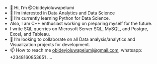 - 👋 Hi, I’m @Obideyioluwapelumi
- 👀 I’m interested in Data Analytics and Data Science
- 🌱 I’m currently learning Python for Data Science.
- Also, I am C++ enthusiast working on preparing myself for the future.
- I write SQL querries on Microsoft Server SQL, MySQL, and Postgre,  Excel, and Tableau.
- 💞️ I’m looking to collaborate on all Data analysis/analytics and Visualization projects for development.
- 📫 How to reach me obideyioluwapelumi@gmail.com, whatsapp: +2348160853651 ....

<!---
Obideyioluwapelumi/Obideyioluwapelumi is a ✨ special ✨ repository because its `README.md` (this file) appears on your GitHub profile.
You can click the Preview link to take a look at your changes.
--->
